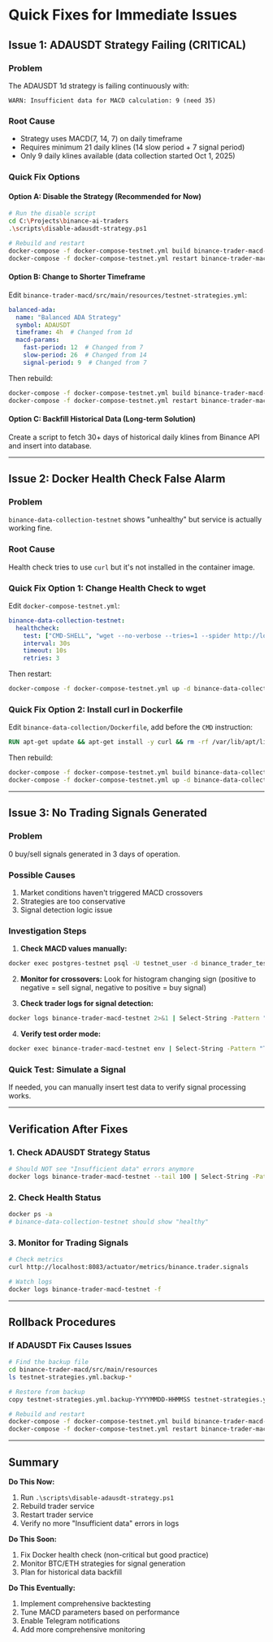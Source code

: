 # Quick Fixes for Immediate Issues

## Issue 1: ADAUSDT Strategy Failing (CRITICAL)

### Problem
The ADAUSDT 1d strategy is failing continuously with:
```
WARN: Insufficient data for MACD calculation: 9 (need 35)
```

### Root Cause
- Strategy uses MACD(7, 14, 7) on daily timeframe
- Requires minimum 21 daily klines (14 slow period + 7 signal period)
- Only 9 daily klines available (data collection started Oct 1, 2025)

### Quick Fix Options

#### Option A: Disable the Strategy (Recommended for Now)
```bash
# Run the disable script
cd C:\Projects\binance-ai-traders
.\scripts\disable-adausdt-strategy.ps1

# Rebuild and restart
docker-compose -f docker-compose-testnet.yml build binance-trader-macd-testnet
docker-compose -f docker-compose-testnet.yml restart binance-trader-macd-testnet
```

#### Option B: Change to Shorter Timeframe
Edit `binance-trader-macd/src/main/resources/testnet-strategies.yml`:
```yaml
balanced-ada:
  name: "Balanced ADA Strategy"
  symbol: ADAUSDT
  timeframe: 4h  # Changed from 1d
  macd-params:
    fast-period: 12  # Changed from 7
    slow-period: 26  # Changed from 14
    signal-period: 9  # Changed from 7
```

Then rebuild:
```bash
docker-compose -f docker-compose-testnet.yml build binance-trader-macd-testnet
docker-compose -f docker-compose-testnet.yml restart binance-trader-macd-testnet
```

#### Option C: Backfill Historical Data (Long-term Solution)
Create a script to fetch 30+ days of historical daily klines from Binance API and insert into database.

---

## Issue 2: Docker Health Check False Alarm

### Problem
`binance-data-collection-testnet` shows "unhealthy" but service is actually working fine.

### Root Cause
Health check tries to use `curl` but it's not installed in the container image.

### Quick Fix Option 1: Change Health Check to wget
Edit `docker-compose-testnet.yml`:
```yaml
binance-data-collection-testnet:
  healthcheck:
    test: ["CMD-SHELL", "wget --no-verbose --tries=1 --spider http://localhost:8080/actuator/health || exit 1"]
    interval: 30s
    timeout: 10s
    retries: 3
```

Then restart:
```bash
docker-compose -f docker-compose-testnet.yml up -d binance-data-collection-testnet
```

### Quick Fix Option 2: Install curl in Dockerfile
Edit `binance-data-collection/Dockerfile`, add before the `CMD` instruction:
```dockerfile
RUN apt-get update && apt-get install -y curl && rm -rf /var/lib/apt/lists/*
```

Then rebuild:
```bash
docker-compose -f docker-compose-testnet.yml build binance-data-collection-testnet
docker-compose -f docker-compose-testnet.yml up -d binance-data-collection-testnet
```

---

## Issue 3: No Trading Signals Generated

### Problem
0 buy/sell signals generated in 3 days of operation.

### Possible Causes
1. Market conditions haven't triggered MACD crossovers
2. Strategies are too conservative
3. Signal detection logic issue

### Investigation Steps

1. **Check MACD values manually:**
```bash
docker exec postgres-testnet psql -U testnet_user -d binance_trader_testnet -c "SELECT * FROM macd ORDER BY timestamp DESC LIMIT 20;"
```

2. **Monitor for crossovers:**
Look for histogram changing sign (positive to negative = sell signal, negative to positive = buy signal)

3. **Check trader logs for signal detection:**
```bash
docker logs binance-trader-macd-testnet 2>&1 | Select-String -Pattern "signal|crossover|buy|sell" -CaseSensitive:$false
```

4. **Verify test order mode:**
```bash
docker exec binance-trader-macd-testnet env | Select-String -Pattern "TEST_ORDER"
```

### Quick Test: Simulate a Signal
If needed, you can manually insert test data to verify signal processing works.

---

## Verification After Fixes

### 1. Check ADAUSDT Strategy Status
```bash
# Should NOT see "Insufficient data" errors anymore
docker logs binance-trader-macd-testnet --tail 100 | Select-String -Pattern "ADAUSDT"
```

### 2. Check Health Status
```bash
docker ps -a
# binance-data-collection-testnet should show "healthy"
```

### 3. Monitor for Trading Signals
```bash
# Check metrics
curl http://localhost:8083/actuator/metrics/binance.trader.signals

# Watch logs
docker logs binance-trader-macd-testnet -f
```

---

## Rollback Procedures

### If ADAUSDT Fix Causes Issues
```bash
# Find the backup file
cd binance-trader-macd/src/main/resources
ls testnet-strategies.yml.backup-*

# Restore from backup
copy testnet-strategies.yml.backup-YYYYMMDD-HHMMSS testnet-strategies.yml

# Rebuild and restart
docker-compose -f docker-compose-testnet.yml build binance-trader-macd-testnet
docker-compose -f docker-compose-testnet.yml restart binance-trader-macd-testnet
```

---

## Summary

**Do This Now:**
1. Run `.\scripts\disable-adausdt-strategy.ps1`
2. Rebuild trader service
3. Restart trader service
4. Verify no more "Insufficient data" errors in logs

**Do This Soon:**
1. Fix Docker health check (non-critical but good practice)
2. Monitor BTC/ETH strategies for signal generation
3. Plan for historical data backfill

**Do This Eventually:**
1. Implement comprehensive backtesting
2. Tune MACD parameters based on performance
3. Enable Telegram notifications
4. Add more comprehensive monitoring

